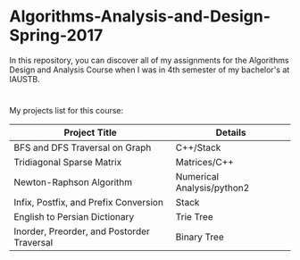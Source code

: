 # Algorithms-Analysis-and-Design-Spring-2017

In this repository, you can discover all of my assignments for the Algorithms Design and Analysis Course when I was in 4th semester of my bachelor's at IAUSTB.
#
My projects list for this course:

| Project Title  | Details |
| ------------- | ------------- |
| BFS and DFS Traversal on Graph  | C++/Stack  |
| Tridiagonal Sparse Matrix  | Matrices/C++  |
| Newton-Raphson Algorithm | Numerical Analysis/python2 |
| Infix, Postfix, and Prefix Conversion | Stack |
| English to Persian Dictionary | Trie Tree |
| Inorder, Preorder, and Postorder Traversal | Binary Tree| 
